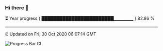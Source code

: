 ### Hi there 👋

⏳ Year progress { ████████████████████████▁▁▁▁▁▁ } 82.86 %

---

⏰ Updated on Fri, 30 Oct 2020 06:07:14 GMT

![Progress Bar CI](https://github.com/liununu/liununu/workflows/Progress%20Bar%20CI/badge.svg)
